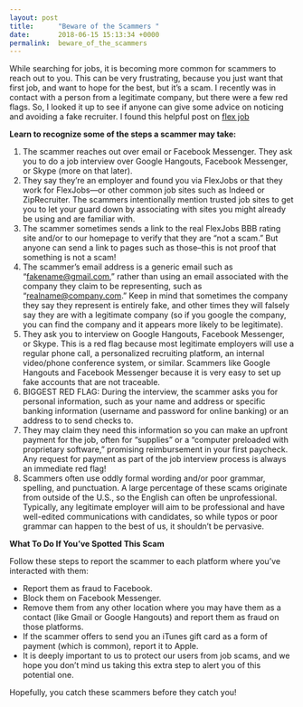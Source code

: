 ```yaml
---
layout: post
title:      "Beware of the Scammers "
date:       2018-06-15 15:13:34 +0000
permalink:  beware_of_the_scammers
---
```



While searching for jobs, it is becoming more common for scammers to reach out to you. This can be very frustrating, because you just want that first job, and want to hope for the best, but it’s a scam. I recently was in contact with a person from a legitimate company, but there were a few red flags. So, I looked it up to see if anyone can give some advice on noticing and avoiding a fake recruiter. I found this helpful post on [flex job](http://www.flexjobs.com/blog/post/beware-increasingly-common-job-scam-using-flexjobs-name/)


**Learn to recognize some of the steps a scammer may take:**

1. The scammer reaches out over email or Facebook Messenger. They ask you to do a job interview over Google Hangouts, Facebook Messenger, or Skype (more on that later).
2. They say they’re an employer and found you via FlexJobs or that they work for FlexJobs—or other common job sites such as Indeed or ZipRecruiter. The scammers intentionally mention trusted job sites to get you to let your guard down by associating with sites you might already be using and are familiar with.
3. The scammer sometimes sends a link to the real FlexJobs BBB rating site and/or to our homepage to verify that they are “not a scam.” But anyone can send a link to pages such as those–this is not proof that something is not a scam!
4. The scammer’s email address is a generic email such as “fakename@gmail.com,” rather than using an email associated with the company they claim to be representing, such as “realname@company.com.” Keep in mind that sometimes the company they say they represent is entirely fake, and other times they will falsely say they are with a legitimate company (so if you google the company, you can find the company and it appears more likely to be legitimate).
5. They ask you to interview on Google Hangouts, Facebook Messenger, or Skype. This is a red flag because most legitimate employers will use a regular phone call, a personalized recruiting platform, an internal video/phone conference system, or similar. Scammers like Google Hangouts and Facebook Messenger because it is very easy to set up fake accounts that are not traceable.
6. BIGGEST RED FLAG: During the interview, the scammer asks you for personal information, such as your name and address or specific banking information (username and password for online banking) or an address to to send checks to.
7. They may claim they need this information so you can make an upfront payment for the job, often for “supplies” or a “computer preloaded with proprietary software,” promising reimbursement in your first paycheck. Any request for payment as part of the job interview process is always an immediate red flag!
8. Scammers often use oddly formal wording and/or poor grammar, spelling, and punctuation. A large percentage of these scams originate from outside of the U.S., so the English can often be unprofessional. Typically, any legitimate employer will aim to be professional and have well-edited communications with candidates, so while typos or poor grammar can happen to the best of us, it shouldn’t be pervasive.

**What To Do If You’ve Spotted This Scam**

Follow these steps to report the scammer to each platform where you’ve interacted with them:

* Report them as fraud to Facebook.
* Block them on Facebook Messenger.
* Remove them from any other location where you may have them as a contact (like Gmail or Google Hangouts) and report them as fraud on those platforms.
* If the scammer offers to send you an iTunes gift card as a form of payment (which is common), report it to Apple.
* It is deeply important to us to protect our users from job scams, and we hope you don’t mind us taking this extra step to alert you of this potential one.

Hopefully, you catch these scammers before they catch you! 
